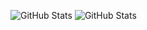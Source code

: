 ![GitHub Stats](https://github-readme-stats.vercel.app/api?username=ledmov&theme=radical)
![GitHub Stats](https://github-readme-stats.vercel.app/api/top-langs/?theme=radical&username=Kensuke-Hinata&layout=compact)
